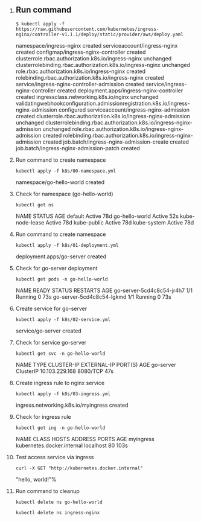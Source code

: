 1. ## Run command
   ```
   $ kubectl apply -f https://raw.githubusercontent.com/kubernetes/ingress-nginx/controller-v1.1.1/deploy/static/provider/aws/deploy.yaml
   ```
    namespace/ingress-nginx created
    serviceaccount/ingress-nginx created
    configmap/ingress-nginx-controller created
    clusterrole.rbac.authorization.k8s.io/ingress-nginx unchanged
    clusterrolebinding.rbac.authorization.k8s.io/ingress-nginx unchanged
    role.rbac.authorization.k8s.io/ingress-nginx created
    rolebinding.rbac.authorization.k8s.io/ingress-nginx created
    service/ingress-nginx-controller-admission created
    service/ingress-nginx-controller created
    deployment.apps/ingress-nginx-controller created
    ingressclass.networking.k8s.io/nginx unchanged
    validatingwebhookconfiguration.admissionregistration.k8s.io/ingress-nginx-admission configured
    serviceaccount/ingress-nginx-admission created
    clusterrole.rbac.authorization.k8s.io/ingress-nginx-admission unchanged
    clusterrolebinding.rbac.authorization.k8s.io/ingress-nginx-admission unchanged
    role.rbac.authorization.k8s.io/ingress-nginx-admission created
    rolebinding.rbac.authorization.k8s.io/ingress-nginx-admission created
    job.batch/ingress-nginx-admission-create created
    job.batch/ingress-nginx-admission-patch created

2. Run command to create namespace
   ```
   kubectl apply -f k8s/00-namespace.yml
   ```
   namespace/go-hello-world created

3. Check for namespace (go-hello-world)
   ```
   kubectl get ns
   ```
   NAME STATUS AGE
   default Active 78d
   go-hello-world Active 52s
   kube-node-lease Active 78d
   kube-public Active 78d
   kube-system Active 78d

4. Run command to create namespace
   ```
   kubectl apply -f k8s/01-deployment.yml
   ```
   deployment.apps/go-server created

5. Check for go-server deployment
   ```
   kubectl get pods -n go-hello-world
   ```
   NAME READY STATUS RESTARTS AGE
   go-server-5cd4c8c54-jr4h7 1/1 Running 0 73s
   go-server-5cd4c8c54-lgkmd 1/1 Running 0 73s

6. Create service for go-server
   ```
   kubectl apply -f k8s/02-service.yml  
   ```
   service/go-server created

7. Check for service go-server
   ```
   kubectl get svc -n go-hello-world
   ```
   NAME TYPE CLUSTER-IP EXTERNAL-IP PORT(S) AGE
   go-server ClusterIP 10.103.229.168 <none> 8080/TCP 47s

8. Create ingress rule to nginx service
   ```
   kubectl apply -f k8s/03-ingress.yml
   ```
   ingress.networking.k8s.io/myingress created

9. Check for ingress rule
   ```
   kubectl get ing -n go-hello-world
   ```
   NAME CLASS HOSTS ADDRESS PORTS AGE
   myingress <none> kubernetes.docker.internal localhost 80 103s

10. Test access service via ingress
    ```
    curl -X GET "http://kubernetes.docker.internal"
    ```
    "hello, world!"%

11. Run command to cleanup
    ```
    kubectl delete ns go-hello-world
    ```
    ```
    kubectl delete ns ingress-nginx
    ```
